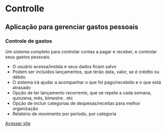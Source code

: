 # Controlle
## **Aplicação para gerenciar gastos pessoais**

### Controle de gastos
Um sistema completo para controlar contas a pagar e receber, e controlar seus gastos pessoais.

- O usuário acessa/instala e seus dados ficam salvo
- Podem ser incluídos lançamentos, que terão data, valor, se é crédito ou débito
- O sistema irá ajudar a acompanhar o que foi pago/recebido e o que está atrasado
- Opção de ter lançamento recorrente, que se repete a cada semana, quinzena, mês, bimestre.. etc
- Opção de incluir categorias de despesas/receitas para melhor organização
- Relatório de movimento por período, por categoria

[Acessar site](https://controlle-finance.herokuapp.com)
